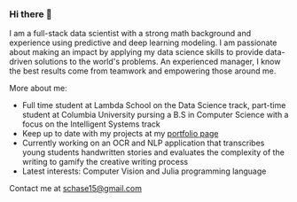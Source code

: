 ### Hi there 👋

I am a full-stack data scientist with a strong math background and experience using predictive and deep learning modeling. I am passionate about making an impact by applying my data science skills to provide data-driven solutions to the world's problems. An experienced manager, I know the best results come from teamwork and empowering those around me.

More about me:

- Full time student at Lambda School on the Data Science track, part-time student at Columbia University pursing a B.S in Computer Science with a focus on the Intelligent Systems track
- Keep up to date with my projects at my [portfolio page](http://steventchase.com)
- Currently working on an OCR and NLP application that transcribes young students handwritten stories and evaluates the complexity of the writing to gamify the creative writing process
- Latest interests: Computer Vision and Julia programming language

Contact me at schase15@gmail.com
